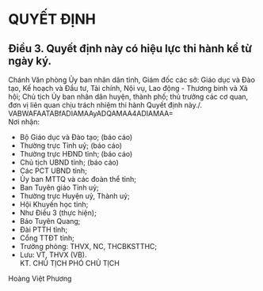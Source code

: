 # QUYẾT ĐỊNH

## Điều 3. Quyết định này có hiệu lực thi hành kể từ ngày ký.  
Chánh Văn phòng Ủy ban nhân dân tỉnh, Giám đốc các sở: Giáo dục và Đào tạo, Kế hoạch và Đầu tư, Tài chính, Nội vụ, Lao động - Thương binh và Xã hội; Chủ tịch Ủy ban nhân dân huyện, thành phố; thủ trưởng các cơ quan, đơn vị liên quan chịu trách nhiệm thi hành Quyết định này./.  
  VABWAFAATABfADIAMAAyADQAMAA4ADIAMAA=    
Nơi nhận: 
 - Bộ Giáo dục và Đào tạo; (báo cáo) 
- Thường trực Tỉnh uỷ; (báo cáo) 
- Thường trực HĐND tỉnh; (báo cáo) 
- Chủ tịch UBND tỉnh; (báo cáo) 
- Các PCT UBND tỉnh; 
- Ủy ban MTTQ và các đoàn thể tỉnh; 
- Ban Tuyên giáo Tỉnh uỷ; 
- Thường trực Huyện uỷ, Thành uỷ; 
- Hội Khuyến học tỉnh; 
- Như Điều 3 (thực hiện); 
- Báo Tuyên Quang; 
- Đài PTTH tỉnh; 
- Cổng TTĐT tỉnh; 
- Trưởng phòng: THVX, NC, THCBKSTTHC; 
- Lưu: VT, THVX (VB).    
KT. CHỦ TỊCH 
PHÓ CHỦ TỊCH 
 
 
 
 
 Hoàng Việt Phương